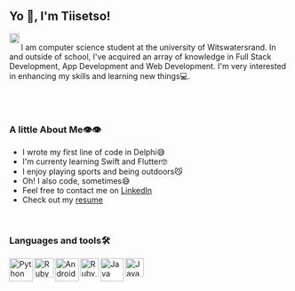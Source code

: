 ## Yo 👋, I'm Tiisetso!

<a href='linkedin.com/in/tiisetsomojalefa'><img align='left' alt="linkedin" src="https://raw.githubusercontent.com/rahul-jha98/rahul-jha98/561d474902b59c7429ec22bb73e225696c27b202/assets/linkedin.svg" height='18px'/></a>
<br/>
I am computer science student at the university of Witswatersrand. In and outside of school, I've acquired an array of knowledge in Full Stack Development, App Development and Web Development.
I'm very interested in enhancing my skills and learning new things💻.

<br/><br/>

### A little About Me👁👁

- I wrote my first line of code in Delphi😅
- I'm currenty learning Swift and Flutter🤓
- I enjoy playing sports and being outdoors😼
- Oh! I also code, sometimes😅
- Feel free to contact me on [LinkedIn](linkedin.com/in/tiisetsomojalefa)
- Check out my [resume](https://drive.google.com/file/d/1R-_uWizqp_iqfzB0LMsdXhPWTjh0E8eR/view?usp=sharing)

<br/>

### Languages and tools🛠
<a href="https://www.python.org" target="_blank"><img align="left" alt="Python" height ="42px" src="https://raw.githubusercontent.com/rahul-jha98/github_readme_icons/main/language_and_tools/square/python/python.svg"></a>
<a href="https://www.google.com/url?sa=t&rct=j&q=&esrc=s&source=web&cd=&cad=rja&uact=8&ved=2ahUKEwi36LLDwND2AhUWHcAKHQkAC1AQFnoECCMQAQ&url=https%3A%2F%2Fen.wikipedia.org%2Fwiki%2FC%252B%252B&usg=AOvVaw3glL8olO8f25SVDG0xLX5b" target="_blank"><img align="left" alt="Ruby" height ="35px" src="https://upload.wikimedia.org/wikipedia/commons/1/18/ISO_C%2B%2B_Logo.svg"></a>
<a href="https://developer.android.com" target="_blank"> <img align="left" alt="Android" height ="42px" src="https://raw.githubusercontent.com/rahul-jha98/github_readme_icons/main/language_and_tools/square/android/android.svg"> </a>
<a href="https://www.ruby-lang.org/en/" target="_blank"><img align="left" alt="Ruby" height ="33px" src="https://upload.wikimedia.org/wikipedia/commons/7/73/Ruby_logo.svg"></a>
<a href="https://www.java.com" target="_blank"><img align="left" alt="Java" height ="42px" src="https://raw.githubusercontent.com/rahul-jha98/github_readme_icons/main/language_and_tools/square/java/java.svg"></a>
<a href="https://www.javascript.com/" target="_blank"><img align="left" alt="Java" height ="33px" src="https://upload.wikimedia.org/wikipedia/commons/9/99/Unofficial_JavaScript_logo_2.svg"></a>


<!---
tiisetsohub/tiisetsohub is a ✨ special ✨ repository because its `README.md` (this file) appears on your GitHub profile.
You can click the Preview link to take a look at your changes.
--->

